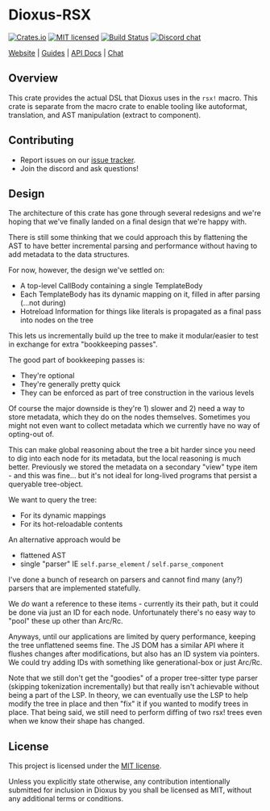 # Dioxus-RSX

[![Crates.io][crates-badge]][crates-url]
[![MIT licensed][mit-badge]][mit-url]
[![Build Status][actions-badge]][actions-url]
[![Discord chat][discord-badge]][discord-url]

[crates-badge]: https://img.shields.io/crates/v/dioxus-rsx.svg
[crates-url]: https://crates.io/crates/dioxus-rsx
[mit-badge]: https://img.shields.io/badge/license-MIT-blue.svg
[mit-url]: https://github.com/dioxuslabs/dioxus/blob/main/LICENSE-MIT
[actions-badge]: https://github.com/dioxuslabs/dioxus/actions/workflows/main.yml/badge.svg
[actions-url]: https://github.com/dioxuslabs/dioxus/actions?query=workflow%3ACI+branch%3Amaster
[discord-badge]: https://img.shields.io/discord/899851952891002890.svg?logo=discord&style=flat-square
[discord-url]: https://discord.gg/XgGxMSkvUM

[Website](https://dioxuslabs.com) |
[Guides](https://dioxuslabs.com/learn/0.7/) |
[API Docs](https://docs.rs/dioxus-rsx/latest/dioxus_rsx) |
[Chat](https://discord.gg/XgGxMSkvUM)

## Overview

This crate provides the actual DSL that Dioxus uses in the `rsx!` macro. This crate is separate from the macro crate to enable tooling like autoformat, translation, and AST manipulation (extract to component).

## Contributing

- Report issues on our [issue tracker](https://github.com/dioxuslabs/dioxus/issues).
- Join the discord and ask questions!

## Design

The architecture of this crate has gone through several redesigns and we're hoping that we've finally landed on a final design that we're happy with.

There is still some thinking that we could approach this by flattening the AST to have better incremental parsing and performance without having to add metadata to the data structures.

For now, however, the design we've settled on:

- A top-level CallBody containing a single TemplateBody
- Each TemplateBody has its dynamic mapping on it, filled in after parsing (...not during)
- Hotreload Information for things like literals is propagated as a final pass into nodes on the tree

This lets us incrementally build up the tree to make it modular/easier to test in exchange for extra "bookkeeping passes".

The good part of bookkeeping passes is:
- They're optional
- They're generally pretty quick
- They can be enforced as part of tree construction in the various levels

Of course the major downside is they're 1) slower and 2) need a way to store metadata, which they do on the nodes themselves. Sometimes you might not even want to collect metadata which we currently have no way of opting-out of.

This can make global reasoning about the tree a bit harder since you need to dig into each node for its metadata, but the local reasoning is much better. Previously we stored the metadata on a secondary "view" type item - and this was fine... but it's not ideal for long-lived programs that persist a queryable tree-object.

We want to query the tree:
- For its dynamic mappings
- For its hot-reloadable contents

An alternative approach would be
- flattened AST
- single "parser" IE `self.parse_element` / `self.parse_component`

I've done a bunch of research on parsers and cannot find many (any?) parsers that are implemented statefully.

We *do* want a reference to these items - currently its their path, but it could be done via just an ID for each node. Unfortunately there's no easy way to "pool" these up other than Arc/Rc.

Anyways, until our applications are limited by query performance, keeping the tree unflattened seems fine. The JS DOM has a similar API where it flushes changes after modifications, but also has an ID system via pointers. We could try adding IDs with something like generational-box or just Arc/Rc.

Note that we still don't get the "goodies" of a proper tree-sitter type parser (skipping tokenization incrementally) but that really isn't achievable without being a part of the LSP. In theory, we can eventually use the LSP to help modify the tree in place and then "fix" it if you wanted to modify trees in place. That being said, we still need to perform diffing of two rsx! trees even when we know their shape has changed.

## License

This project is licensed under the [MIT license].

[mit license]: https://github.com/dioxuslabs/dioxus/blob/main/LICENSE-MIT

Unless you explicitly state otherwise, any contribution intentionally submitted
for inclusion in Dioxus by you shall be licensed as MIT, without any additional
terms or conditions.
